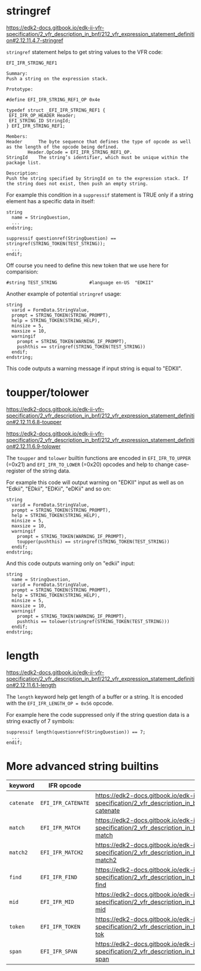# stringref

https://edk2-docs.gitbook.io/edk-ii-vfr-specification/2_vfr_description_in_bnf/212_vfr_expression_statement_definition#2.12.11.4.7-stringref

`stringref` statement helps to get string values to the VFR code:
```
EFI_IFR_STRING_REF1

Summary:
Push a string on the expression stack.

Prototype:

#define EFI_IFR_STRING_REF1_OP 0x4e

typedef struct _EFI_IFR_STRING_REF1 {
 EFI_IFR_OP_HEADER Header;
 EFI_STRING_ID StringId;
} EFI_IFR_STRING_REF1;

Members:
Header 		The byte sequence that defines the type of opcode as well as the length of the opcode being defined.
		Header.OpCode = EFI_IFR_STRING_REF1_OP.
StringId 	The string’s identifier, which must be unique within the package list.

Description:
Push the string specified by StringId on to the expression stack. If the string does not exist, then push an empty string.
```

For example this condition in a `suppressif` statement is TRUE only if a string element has a specific data in itself:
```
string
  name = StringQuestion,
  ...
endstring;

suppressif questionref(StringQuestion) == stringref(STRING_TOKEN(TEST_STRING));
  ...
endif;
```

Off course you need to define this new token that we use here for comparision:
```
#string TEST_STRING            #language en-US  "EDKII"
```

Another example of potential `stringref` usage:
```
string
  varid = FormData.StringValue,
  prompt = STRING_TOKEN(STRING_PROMPT),
  help = STRING_TOKEN(STRING_HELP),
  minsize = 5,
  maxsize = 10,
  warningif
    prompt = STRING_TOKEN(WARNING_IF_PROMPT),
    pushthis == stringref(STRING_TOKEN(TEST_STRING))
  endif;
endstring;
```

This code outputs a warning message if input string is equal to "EDKII".

# toupper/tolower

https://edk2-docs.gitbook.io/edk-ii-vfr-specification/2_vfr_description_in_bnf/212_vfr_expression_statement_definition#2.12.11.6.8-toupper

https://edk2-docs.gitbook.io/edk-ii-vfr-specification/2_vfr_description_in_bnf/212_vfr_expression_statement_definition#2.12.11.6.9-tolower

The `toupper` and `tolower` builtin functions are encoded in `EFI_IFR_TO_UPPER` (=0x21) and `EFI_IFR_TO_LOWER` (=0x20) opcodes and help to change case-register of the string data.

For example this code will output warning on "EDKII" input as well as on "Edkii", "EDkii", "EDKii", "eDKii" and so on:
```
string
  varid = FormData.StringValue,
  prompt = STRING_TOKEN(STRING_PROMPT),
  help = STRING_TOKEN(STRING_HELP),
  minsize = 5,
  maxsize = 10,
  warningif
    prompt = STRING_TOKEN(WARNING_IF_PROMPT),
    toupper(pushthis) == stringref(STRING_TOKEN(TEST_STRING))
  endif;
endstring;
```

And this code outputs warning only on "edkii" input:
```
string
  name = StringQuestion,
  varid = FormData.StringValue,
  prompt = STRING_TOKEN(STRING_PROMPT),
  help = STRING_TOKEN(STRING_HELP),
  minsize = 5,
  maxsize = 10,
  warningif
    prompt = STRING_TOKEN(WARNING_IF_PROMPT),
    pushthis == tolower(stringref(STRING_TOKEN(TEST_STRING)))
  endif;
endstring;
```

# length

https://edk2-docs.gitbook.io/edk-ii-vfr-specification/2_vfr_description_in_bnf/212_vfr_expression_statement_definition#2.12.11.6.1-length

The `length` keyword help get length of a buffer or a string. It is encoded with the `EFI_IFR_LENGTH_OP = 0x56` opcode.

For example here the code suppressed only if the string question data is a string exactly of 7 symbols:
```
suppressif length(questionref(StringQuestion)) == 7;
  ...
endif;
```

# More advanced string builtins


| keyword | IFR opcode | link |
| --------| -----------| ---- |
| `catenate` | `EFI_IFR_CATENATE` | https://edk2-docs.gitbook.io/edk-ii-vfr-specification/2_vfr_description_in_bnf/212_vfr_expression_statement_definition#2.12.11.1-catenate |
| `match` | `EFI_IFR_MATCH` | https://edk2-docs.gitbook.io/edk-ii-vfr-specification/2_vfr_description_in_bnf/212_vfr_expression_statement_definition#2.12.11.2-match |
| `match2` | `EFI_IFR_MATCH2` | https://edk2-docs.gitbook.io/edk-ii-vfr-specification/2_vfr_description_in_bnf/212_vfr_expression_statement_definition#2.12.11.9-match2 |
| `find` | `EFI_IFR_FIND` | https://edk2-docs.gitbook.io/edk-ii-vfr-specification/2_vfr_description_in_bnf/212_vfr_expression_statement_definition#2.12.11.7.2-find |
| `mid` |	`EFI_IFR_MID` | https://edk2-docs.gitbook.io/edk-ii-vfr-specification/2_vfr_description_in_bnf/212_vfr_expression_statement_definition#2.12.11.7.3-mid |
| `token` | `EFI_IFR_TOKEN` | https://edk2-docs.gitbook.io/edk-ii-vfr-specification/2_vfr_description_in_bnf/212_vfr_expression_statement_definition#2.12.11.7.4-tok |
| `span` | `EFI_IFR_SPAN` | https://edk2-docs.gitbook.io/edk-ii-vfr-specification/2_vfr_description_in_bnf/212_vfr_expression_statement_definition#2.12.11.7.5-span |

